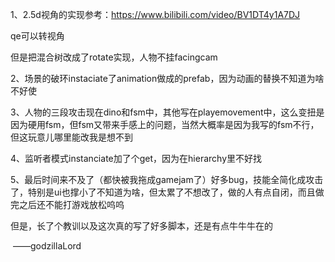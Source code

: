 1、2.5d视角的实现参考：https://www.bilibili.com/video/BV1DT4y1A7DJ

qe可以转视角

但是把混合树改成了rotate实现，人物不挂facingcam



2、场景的破环instaciate了animation做成的prefab，因为动画的替换不知道为啥不好使



3、人物的三段攻击现在dino和fsm中，其他写在playemovement中，这么变扭是因为硬用fsm，但fsm又带来手感上的问题，当然大概率是因为我写的fsm不行，但这玩意儿哪里能改我是想不到



4、监听者模式instanciate加了个get，因为在hierarchy里不好找



5、最后时间来不及了（都快被我拖成gamejam了）好多bug，技能全简化成攻击了，特别是ui也撑小了不知道为啥，但太累了不想改了，做的人有点自闭，而且做完之后还不能打游戏放松呜呜

但是，长了个教训以及这次真的写了好多脚本，还是有点牛牛牛在的



​                                                                                                                                          ——godzillaLord







